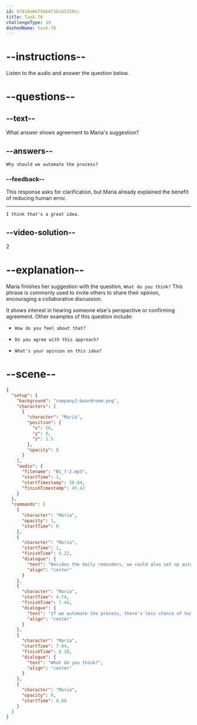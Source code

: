 ```yaml
---
id: 67810e6675bb473b185339cc
title: Task 76
challengeType: 19
dashedName: task-76
---
```


<!-- (Audio) Maria: Besides the daily reminders, we could also set up automatic backups. If we automate the process, there's less chance of human error. What do you think? -->

# --instructions--

Listen to the audio and answer the question below.

# --questions--

## --text--

What answer shows agreement to Maria's suggestion?

## --answers--

`Why should we automate the process?`

### --feedback--

This response asks for clarification, but Maria already explained the benefit of reducing human error.

---

`I think that's a great idea.`

## --video-solution--

2

# --explanation--

Maria finishes her suggestion with the question, `What do you think?` This phrase is commonly used to invite others to share their opinion, encouraging a collaborative discussion. 

It shows interest in hearing someone else's perspective or confirming agreement. Other examples of this question include:

- `How do you feel about that?`

- `Do you agree with this approach?`

- `What's your opinion on this idea?`

# --scene--

```json
{
  "setup": {
    "background": "company2-boardroom.png",
    "characters": [
      {
        "character": "Maria",
        "position": {
          "x": 50,
          "y": 0,
          "z": 1.5
        },
        "opacity": 0
      }
    ],
    "audio": {
      "filename": "B1_7-2.mp3",
      "startTime": 1,
      "startTimestamp": 38.04,
      "finishTimestamp": 45.42
    }
  },
  "commands": [
    {
      "character": "Maria",
      "opacity": 1,
      "startTime": 0
    },
    {
      "character": "Maria",
      "startTime": 1,
      "finishTime": 4.22,
      "dialogue": {
        "text": "Besides the daily reminders, we could also set up automatic backups.",
        "align": "center"
      }
    },
    {
      "character": "Maria",
      "startTime": 4.74,
      "finishTime": 7.44,
      "dialogue": {
        "text": "If we automate the process, there's less chance of human error.",
        "align": "center"
      }
    },
    {
      "character": "Maria",
      "startTime": 7.94,
      "finishTime": 8.38,
      "dialogue": {
        "text": "What do you think?",
        "align": "center"
      }
    },
    {
      "character": "Maria",
      "opacity": 0,
      "startTime": 8.88
    }
  ]
}
```
